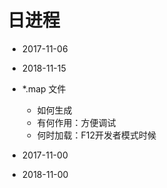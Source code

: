 # 日进程
- 2017-11-06
- 2018-11-15
- *.map 文件
  - 如何生成
  - 有何作用：方便调试
  - 何时加载：F12开发者模式时候
  
- 2017-11-00
- 2018-11-00